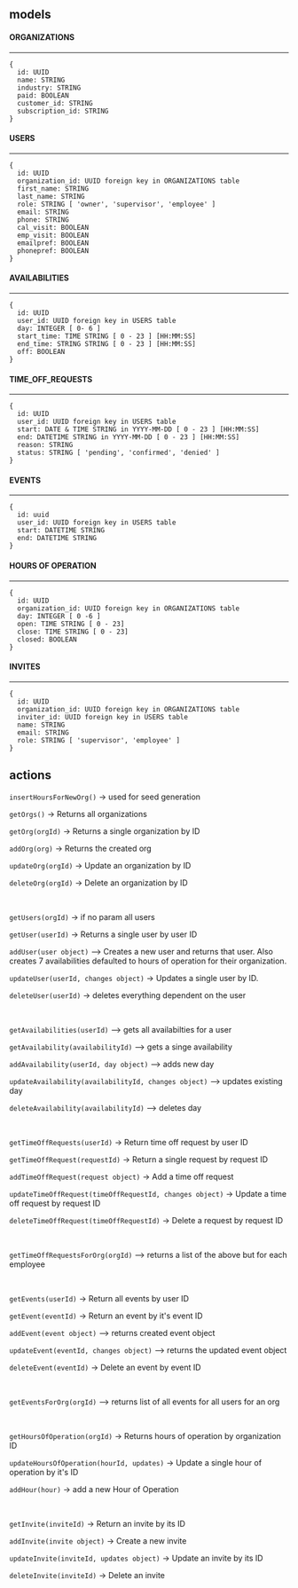 ## models

#### ORGANIZATIONS
---
```
{
  id: UUID
  name: STRING
  industry: STRING
  paid: BOOLEAN
  customer_id: STRING
  subscription_id: STRING
}
```

#### USERS
---
```
{
  id: UUID
  organization_id: UUID foreign key in ORGANIZATIONS table
  first_name: STRING
  last_name: STRING
  role: STRING [ 'owner', 'supervisor', 'employee' ]
  email: STRING
  phone: STRING
  cal_visit: BOOLEAN
  emp_visit: BOOLEAN
  emailpref: BOOLEAN
  phonepref: BOOLEAN
}
```

#### AVAILABILITIES
---
```
{
  id: UUID
  user_id: UUID foreign key in USERS table
  day: INTEGER [ 0- 6 ]
  start_time: TIME STRING [ 0 - 23 ] [HH:MM:SS]
  end_time: STRING STRING [ 0 - 23 ] [HH:MM:SS]
  off: BOOLEAN
}
```

#### TIME_OFF_REQUESTS
---
```
{
  id: UUID
  user_id: UUID foreign key in USERS table
  start: DATE & TIME STRING in YYYY-MM-DD [ 0 - 23 ] [HH:MM:SS]
  end: DATETIME STRING in YYYY-MM-DD [ 0 - 23 ] [HH:MM:SS]
  reason: STRING
  status: STRING [ 'pending', 'confirmed', 'denied' ]
}
```

#### EVENTS
---
```
{
  id: uuid
  user_id: UUID foreign key in USERS table
  start: DATETIME STRING
  end: DATETIME STRING
}
```

#### HOURS OF OPERATION
---
```
{
  id: UUID
  organization_id: UUID foreign key in ORGANIZATIONS table
  day: INTEGER [ 0 -6 ]
  open: TIME STRING [ 0 - 23]
  close: TIME STRING [ 0 - 23]
  closed: BOOLEAN
}
```

#### INVITES
---
```
{
  id: UUID
  organization_id: UUID foreign key in ORGANIZATIONS table
  inviter_id: UUID foreign key in USERS table
  name: STRING
  email: STRING
  role: STRING [ 'supervisor', 'employee' ]
}
```

## actions

`insertHoursForNewOrg()` -> used for seed generation

`getOrgs()` -> Returns all organizations

`getOrg(orgId)` -> Returns a single organization by ID

`addOrg(org)` -> Returns the created org

`updateOrg(orgId)` -> Update an organization by ID

`deleteOrg(orgId)` -> Delete an organization by ID

<br>

`getUsers(orgId)` -> if no param all users

`getUser(userId)` -> Returns a single user by user ID

`addUser(user object)` --> Creates a new user and returns that user. Also creates 7 availabilities defaulted to hours of operation for their organization.

`updateUser(userId, changes object)` -> Updates a single user by ID.

`deleteUser(userId)` -> deletes everything dependent on the user

<br>

`getAvailabilities(userId)` --> gets all availabilties for a user

`getAvailability(availabilityId)` --> gets a singe availability

`addAvailability(userId, day object)` --> adds new day

`updateAvailability(availabilityId, changes object)` --> updates existing day

`deleteAvailability(availabilityId)` --> deletes day

<br>

`getTimeOffRequests(userId)` -> Return time off request by user ID

`getTimeOffRequest(requestId)` -> Return a single request by request ID

`addTimeOffRequest(request object)` -> Add a time off request

`updateTimeOffRequest(timeOffRequestId, changes object)` -> Update a time off request by request ID

`deleteTimeOffRequest(timeOffRequestId)` -> Delete a request by request ID

<br>

`getTimeOffRequestsForOrg(orgId)` --> returns a list of the above but for each employee

<br>

`getEvents(userId)` -> Return all events by user ID

`getEvent(eventId)` -> Return an event by it's event ID

`addEvent(event object)` --> returns created event object

`updateEvent(eventId, changes object)` --> returns the updated event object

`deleteEvent(eventId)` -> Delete an event by event ID

<br>

`getEventsForOrg(orgId)` --> returns list of all events for all users for an org

<br>

`getHoursOfOperation(orgId)` -> Returns hours of operation by organization ID

`updateHoursOfOperation(hourId, updates)` -> Update a single hour of operation by it's ID

`addHour(hour)` -> add a new Hour of Operation

<br>

`getInvite(inviteId)` -> Return an invite by its ID

`addInvite(invite object)` -> Create a new invite

`updateInvite(inviteId, updates object)` -> Update an invite by its ID

`deleteInvite(inviteId)` -> Delete an invite
